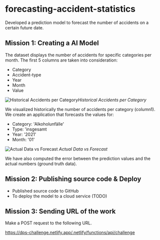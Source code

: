 # forecasting-accident-statistics
Developed a prediction model to forecast the number of accidents on a certain future date.

## Mission 1: Creating a AI Model
The dataset displays the number of accidents for specific categories per month. The first 5 columns are taken into consideration:
- Category
- Accident-type
- Year
- Month
- Value
  
![Historical Accidents per Category](https://github.com/Rezwan66/forecasting-accident-statistics/assets/63563859/3fc9e2ef-e338-4141-bac5-c5c69abb6799)*Historical Accidents per Category*

We visualized historically the number of accidents per category (column1). We create an application that forecasts the values for:
* Category: 'Alkoholunfälle'
* Type: 'insgesamt
* Year: '2021'
* Month: '01'

![Actual Data vs Forecast](https://github.com/Rezwan66/forecasting-accident-statistics/assets/63563859/32781291-6910-44e7-9e2f-c9944efc1a04)
*Actual Data vs Forecast*

We have also computed the error between the prediction values and the actual numbers (ground truth data).

## Mission 2: Publishing source code & Deploy
- Published source code to GitHub
- To deploy the model to a cloud service (TODO)

## Mission 3: Sending URL of the work

Make a POST request to the following URL.

https://dps-challenge.netlify.app/.netlify/functions/api/challenge
